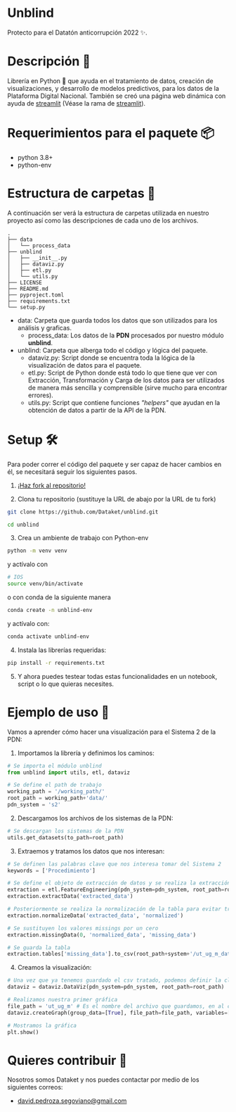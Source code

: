 # Unblind
Protecto para el Datatón anticorrupción 2022 ✨.

# Descripción 📄
Librería en Python 🐍 que ayuda en el tratamiento de datos, creación de visualizaciones, y desarrollo de modelos predictivos, para los datos de la Plataforma Digital Nacional. También se creó una página web dinámica con ayuda de [streamlit](https://streamlit.io/) (Véase la rama de [streamlit](https://github.com/Dataket/unblind/tree/streamlit)).

# Requerimientos para el paquete 📦
- python 3.8+
- python-env

# Estructura de carpetas 📁
A continuación ser verá la estructura de carpetas utilizada en nuestro proyecto así como las descripciones de cada uno de los archivos.

```
.
├── data
│   └── process_data
├── unblind
│   ├── __init__.py
│   ├── dataviz.py
│   ├── etl.py
│   └── utils.py
├── LICENSE
├── README.md
├── pyproject.toml
├── requirements.txt
└── setup.py
```

- data: Carpeta que guarda todos los datos que son utilizados para los análisis y graficas.
	- process_data: Los datos de la __PDN__ procesados por nuestro módulo **unblind**. 
- unblind: Carpeta que alberga todo el código y lógica del paquete.
	- dataviz.py: Script donde se encuentra toda la lógica de la visualización de datos para el paquete.
	- etl.py: Script de Python donde está todo lo que tiene que ver con Extracción, Transformación y Carga de los datos para ser utilizados de manera más sencilla y comprensible (sirve mucho para encontrar errores).
	- utils.py: Script que contiene funciones *"helpers"* que ayudan en la obtención de datos a partir de la API de la PDN.


# Setup 🛠
Para poder correr el código del paquete y ser capaz de hacer cambios en él, se necesitará seguir los siguientes pasos.

1. [¡Haz fork al repositorio!](https://docs.github.com/en/pull-requests/collaborating-with-pull-requests/working-with-forks/about-forks)

2. Clona tu repositorio (sustituye la URL de abajo por la URL de tu fork)
```bash
git clone https://github.com/Dataket/unblind.git

cd unblind
```

3. Crea un ambiente de trabajo con Python-env
```bash
python -m venv venv
```
y actívalo con

```bash
# IOS
source venv/bin/activate
```
o con conda de la siguiente manera
```bash
conda create -n unblind-env
```

y actívalo con:
```bash
conda activate unblind-env
```

4. Instala las librerías requeridas: 
```bash
pip install -r requirements.txt
```

5. Y ahora puedes testear todas estas funcionalidades en un notebook, script o lo que quieras necesites.

# Ejemplo de uso 🔎

Vamos a aprender cómo hacer una visualización para el Sistema 2 de la PDN:

1. Importamos la librería y definimos los caminos:
```python
# Se importa el módulo unblind
from unblind import utils, etl, dataviz

# Se define el path de trabajo
working_path = '/working_path/'
root_path = working_path+'data/'
pdn_system = 's2'
```

2. Descargamos los archivos de los sistemas de la PDN:
```python
# Se descargan los sistemas de la PDN
utils.get_datasets(to_path=root_path)
```

3. Extraemos y tratamos los datos que nos interesan:
```python
# Se definen las palabras clave que nos interesa tomar del Sistema 2
keywords = ['Procedimiento']

# Se define el objeto de extracción de datos y se realiza la extracción de datos
extraction = etl.FeatureEngineering(pdn_system=pdn_system, root_path=root_path, keywords=keywords, metadata_columns=[])
extraction.extractData('extracted_data')

# Posteriormente se realiza la normalización de la tabla para evitar traer listas o diccionarios dentro de la extracción
extraction.normalizeData('extracted_data', 'normalized')

# Se sustituyen los valores missings por un cero
extraction.missingData(0, 'normalized_data', 'missing_data')

# Se guarda la tabla
extraction.tables['missing_data'].to_csv(root_path+system+'/ut_ug_m_data.csv', index=False) # El nombre es por Un-Tokenized + Un-Grouped + Missing-treated data
```

4. Creamos la visualización:
```python
# Una vez que ya tenemos guardado el csv tratado, podemos definir la clase de visualizaciones
dataviz = dataviz.DataViz(pdn_system=pdn_system, root_path=root_path)

# Realizamos nuestra primer gráfica
file_path = 'ut_ug_m' # Es el nombre del archivo que guardamos, en al convensión que usamos pero sin el sufijo '_data.csv'
dataviz.createGraph(group_data=[True], file_path=file_path, variables=['tipoProcedimiento_1_clave'])

# Mostramos la gráfica
plt.show()
```

# Quieres contribuir 🤔
Nosotros somos Dataket y nos puedes contactar por medio de los siguientes correos:
- david.pedroza.segoviano@gmail.com
